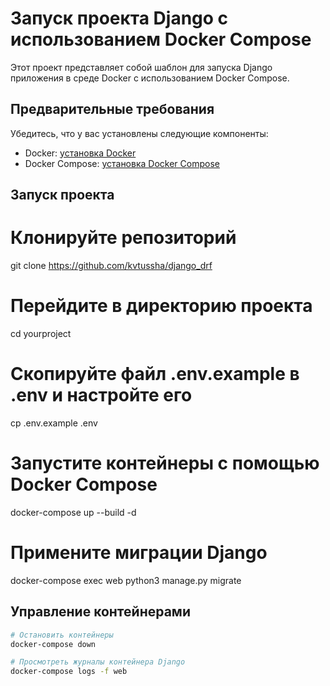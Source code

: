 # Запуск проекта Django с использованием Docker Compose

Этот проект представляет собой шаблон для запуска Django приложения в среде Docker с использованием Docker Compose.

## Предварительные требования

Убедитесь, что у вас установлены следующие компоненты:

- Docker: [установка Docker](https://docs.docker.com/get-docker/)
- Docker Compose: [установка Docker Compose](https://docs.docker.com/compose/install/)

## Запуск проекта

# Клонируйте репозиторий
git clone https://github.com/kvtussha/django_drf

# Перейдите в директорию проекта
cd yourproject

# Скопируйте файл .env.example в .env и настройте его
cp .env.example .env

# Запустите контейнеры с помощью Docker Compose
docker-compose up --build -d

# Примените миграции Django
docker-compose exec web python3 manage.py migrate

## Управление контейнерами

```bash
# Остановить контейнеры
docker-compose down

# Просмотреть журналы контейнера Django
docker-compose logs -f web
